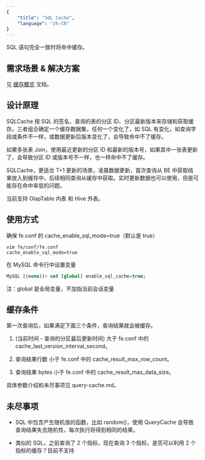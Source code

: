 ```yaml
---
{
    "title": "SQL Cache",
    "language": "zh-CN"
}
---
```


<!-- 
Licensed to the Apache Software Foundation (ASF) under one
or more contributor license agreements.  See the NOTICE file
distributed with this work for additional information
regarding copyright ownership.  The ASF licenses this file
to you under the Apache License, Version 2.0 (the
"License"); you may not use this file except in compliance
with the License.  You may obtain a copy of the License at

  http://www.apache.org/licenses/LICENSE-2.0

Unless required by applicable law or agreed to in writing,
software distributed under the License is distributed on an
"AS IS" BASIS, WITHOUT WARRANTIES OR CONDITIONS OF ANY
KIND, either express or implied.  See the License for the
specific language governing permissions and limitations
under the License.
-->



SQL 语句完全一致时将命中缓存。

## 需求场景 & 解决方案

见 [缓存概览](../query-cache/query-cache.md) 文档。

## 设计原理

SQLCache 按 SQL 的签名、查询的表的分区 ID、分区最新版本来存储和获取缓存。三者组合确定一个缓存数据集，任何一个变化了，如 SQL 有变化，如查询字段或条件不一样，或数据更新后版本变化了，会导致命中不了缓存。

如果多张表 Join，使用最近更新的分区 ID 和最新的版本号，如果其中一张表更新了，会导致分区 ID 或版本号不一样，也一样命中不了缓存。

SQLCache，更适合 T+1 更新的场景，凌晨数据更新，首次查询从 BE 中获取结果放入到缓存中，后续相同查询从缓存中获取。实时更新数据也可以使用，但是可能存在命中率低的问题。

当前支持 OlapTable 内表 和 Hive 外表。

## 使用方式

确保 fe.conf 的 cache_enable_sql_mode=true（默认是 true）

```text
vim fe/conf/fe.conf
cache_enable_sql_mode=true
```

在 MySQL 命令行中设置变量

```sql
MySQL [(none)]> set [global] enable_sql_cache=true;
```

注：global 是全局变量，不加指当前会话变量

## 缓存条件

第一次查询后，如果满足下面三个条件，查询结果就会被缓存。

1. (当前时间 - 查询的分区最后更新时间) 大于 fe.conf 中的 cache_last_version_interval_second。

2. 查询结果行数 小于 fe.conf 中的 cache_result_max_row_count。

3. 查询结果 bytes 小于 fe.conf 中的 cache_result_max_data_size。

具体参数介绍和未尽事项见 query-cache.md。

## 未尽事项

- SQL 中包含产生随机值的函数，比如 random()，使用 QueryCache 会导致查询结果失去随机性，每次执行将得到相同的结果。

- 类似的 SQL，之前查询了 2 个指标，现在查询 3 个指标，是否可以利用 2 个指标的缓存？目前不支持